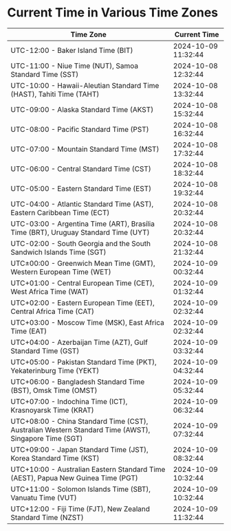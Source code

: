 # Current Time in Various Time Zones

| Time Zone | Current Time |
|-----------|--------------|
| UTC-12:00 - Baker Island Time (BIT) | 2024-10-09 11:32:44 |
| UTC-11:00 - Niue Time (NUT), Samoa Standard Time (SST) | 2024-10-08 12:32:44 |
| UTC-10:00 - Hawaii-Aleutian Standard Time (HAST), Tahiti Time (TAHT) | 2024-10-08 13:32:44 |
| UTC-09:00 - Alaska Standard Time (AKST) | 2024-10-08 15:32:44 |
| UTC-08:00 - Pacific Standard Time (PST) | 2024-10-08 16:32:44 |
| UTC-07:00 - Mountain Standard Time (MST) | 2024-10-08 17:32:44 |
| UTC-06:00 - Central Standard Time (CST) | 2024-10-08 18:32:44 |
| UTC-05:00 - Eastern Standard Time (EST) | 2024-10-08 19:32:44 |
| UTC-04:00 - Atlantic Standard Time (AST), Eastern Caribbean Time (ECT) | 2024-10-08 20:32:44 |
| UTC-03:00 - Argentina Time (ART), Brasília Time (BRT), Uruguay Standard Time (UYT) | 2024-10-08 20:32:44 |
| UTC-02:00 - South Georgia and the South Sandwich Islands Time (SGT) | 2024-10-08 21:32:44 |
| UTC±00:00 - Greenwich Mean Time (GMT), Western European Time (WET) | 2024-10-09 00:32:44 |
| UTC+01:00 - Central European Time (CET), West Africa Time (WAT) | 2024-10-09 01:32:44 |
| UTC+02:00 - Eastern European Time (EET), Central Africa Time (CAT) | 2024-10-09 02:32:44 |
| UTC+03:00 - Moscow Time (MSK), East Africa Time (EAT) | 2024-10-09 02:32:44 |
| UTC+04:00 - Azerbaijan Time (AZT), Gulf Standard Time (GST) | 2024-10-09 03:32:44 |
| UTC+05:00 - Pakistan Standard Time (PKT), Yekaterinburg Time (YEKT) | 2024-10-09 04:32:44 |
| UTC+06:00 - Bangladesh Standard Time (BST), Omsk Time (OMST) | 2024-10-09 05:32:44 |
| UTC+07:00 - Indochina Time (ICT), Krasnoyarsk Time (KRAT) | 2024-10-09 06:32:44 |
| UTC+08:00 - China Standard Time (CST), Australian Western Standard Time (AWST), Singapore Time (SGT) | 2024-10-09 07:32:44 |
| UTC+09:00 - Japan Standard Time (JST), Korea Standard Time (KST) | 2024-10-09 08:32:44 |
| UTC+10:00 - Australian Eastern Standard Time (AEST), Papua New Guinea Time (PGT) | 2024-10-09 10:32:44 |
| UTC+11:00 - Solomon Islands Time (SBT), Vanuatu Time (VUT) | 2024-10-09 10:32:44 |
| UTC+12:00 - Fiji Time (FJT), New Zealand Standard Time (NZST) | 2024-10-09 11:32:44 |
